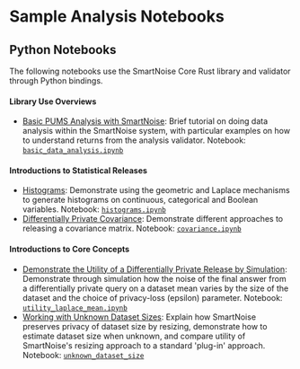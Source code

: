 # Sample Analysis Notebooks

## Python Notebooks 
The following notebooks use the SmartNoise Core Rust library and validator through Python bindings.

#### Library Use Overviews
* [Basic PUMS Analysis with SmartNoise](https://github.com/opendifferentialprivacy/smartnoise-samples/blob/master/analysis/basic_data_analysis.ipynb):  Brief tutorial on doing data analysis within the SmartNoise system, with particular examples on how to understand returns from the analysis validator. Notebook: [`basic_data_analysis.ipynb`](https://github.com/opendifferentialprivacy/smartnoise-samples/blob/master/analysis/basic_data_analysis.ipynb)

#### Introductions to Statistical Releases
* [Histograms](https://github.com/opendifferentialprivacy/smartnoise-samples/blob/master/analysis/histograms.ipynb): Demonstrate using the geometric and Laplace mechanisms to generate histograms on continuous, categorical and Boolean variables. Notebook: [`histograms.ipynb`](https://github.com/opendifferentialprivacy/smartnoise-samples/blob/master/analysis/histograms.ipynb)
* [Differentially Private Covariance](https://github.com/opendifferentialprivacy/smartnoise-samples/blob/master/analysis/covariance.ipynb): Demonstrate different approaches to releasing a covariance matrix. Notebook: [`covariance.ipynb`](https://github.com/opendifferentialprivacy/smartnoise-samples/blob/master/analysis/covariance.ipynb)

#### Introductions to Core Concepts
* [Demonstrate the Utility of a Differentially Private Release by Simulation](https://github.com/opendifferentialprivacy/smartnoise-samples/blob/master/analysis/utility_laplace_mean.ipynb): Demonstrate through simulation how the noise of the final answer from a differentially private query on a dataset mean varies by the size of the dataset and the choice of privacy-loss (epsilon) parameter. Notebook: [`utility_laplace_mean.ipynb`](https://github.com/opendifferentialprivacy/smartnoise-samples/blob/master/analysis/utility_laplace_mean.ipynb)
* [Working with Unknown Dataset Sizes](https://github.com/opendifferentialprivacy/smartnoise-samples/blob/master/analysis/unknown_dataset_size.ipynb):  Explain how SmartNoise preserves privacy of dataset size by resizing, demonstrate how to estimate dataset size when unknown, and compare utility of SmartNoise's resizing approach to a standard 'plug-in' approach. Notebook: [`unknown_dataset_size`](https://github.com/opendifferentialprivacy/smartnoise-samples/blob/master/analysis/unknown_dataset_size.ipynb)

